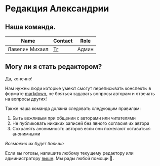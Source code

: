 # Редакция Александрии

## Наша команда.

| Name           | Contact                       | Role       |
|----------------|-------------------------------|------------|
| Лавелин Михаил | [Тг](https://t.me/mikhaillav) | Админ      |

## Могу ли я стать редактором?

Да, конечно!

Нам нужны люди которые умеют смогут переписывать конспекты в формате [markdown](https://ru.wikipedia.org/wiki/Markdown), не бояться задавать вопросы авторам и отвечать на вопросы других!

Также наша команда должна следовать следующим правилам: <br>
1. Быть вежливым при общении с авторами или читателями
2. Не публиковать никаких записей без явного согласия их автора
3. Сохранять анонимность авторов если они пожелают оставаться анонимными

*Возможно их будет больше*

Если вы готовы, напишите любому текущему редактору или администратору [выше](#наша-команда).
Мы рады любой помощи 🤗.